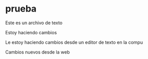 # prueba

Este es un archivo de texto

Estoy haciendo cambios

Le estoy haciendo cambios desde un editor de texto en la compu

Cambios nuevos desde la web
